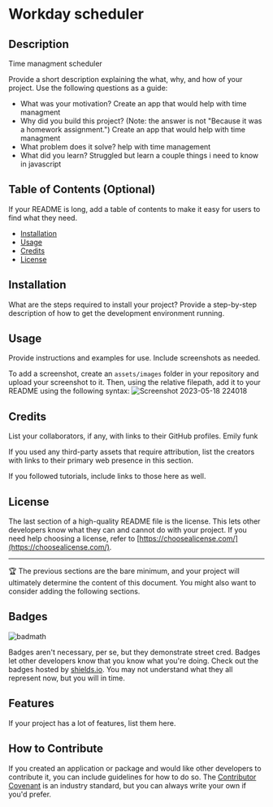 # Workday scheduler 

## Description
Time managment scheduler 

Provide a short description explaining the what, why, and how of your project. Use the following questions as a guide:

- What was your motivation?
Create an app that would help with time managment 
- Why did you build this project? (Note: the answer is not "Because it was a homework 
assignment.")
Create an app that would help with time managment 
- What problem does it solve?
help with time management 
- What did you learn?
Struggled but learn a couple things i need to know in javascript 

## Table of Contents (Optional)

If your README is long, add a table of contents to make it easy for users to find what they need.

- [Installation](#installation)
- [Usage](#usage)
- [Credits](#credits)
- [License](#license)

## Installation

What are the steps required to install your project? Provide a step-by-step description of how to get the development environment running.

## Usage

Provide instructions and examples for use. Include screenshots as needed.

To add a screenshot, create an `assets/images` folder in your repository and upload your screenshot to it. Then, using the relative filepath, add it to your README using the following syntax:
![Screenshot 2023-05-18 224018](https://github.com/KCGSWAGG/workday-scheduler/assets/129568159/61ba7903-6b37-457c-b4e5-a28ae3930d0f)

## Credits

List your collaborators, if any, with links to their GitHub profiles. 
Emily funk

If you used any third-party assets that require attribution, list the creators with links to their primary web presence in this section.

If you followed tutorials, include links to those here as well.

## License

The last section of a high-quality README file is the license. This lets other developers know what they can and cannot do with your project. If you need help choosing a license, refer to [https://choosealicense.com/](https://choosealicense.com/).

---

🏆 The previous sections are the bare minimum, and your project will ultimately determine the content of this document. You might also want to consider adding the following sections.

## Badges

![badmath](https://img.shields.io/github/languages/top/lernantino/badmath)

Badges aren't necessary, per se, but they demonstrate street cred. Badges let other developers know that you know what you're doing. Check out the badges hosted by [shields.io](https://shields.io/). You may not understand what they all represent now, but you will in time.

## Features

If your project has a lot of features, list them here.

## How to Contribute

If you created an application or package and would like other developers to contribute it, you can include guidelines for how to do so. The [Contributor Covenant](https://www.contributor-covenant.org/) is an industry standard, but you can always write your own if you'd prefer.

